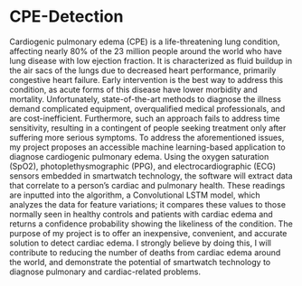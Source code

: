 # CPE-Detection
Cardiogenic pulmonary edema (CPE) is a life-threatening lung condition, affecting nearly 80% of the 23 million people around the world who have lung disease with low ejection fraction. It is characterized as fluid buildup in the air sacs of the lungs due to decreased heart performance, primarily congestive heart failure. Early intervention is the best way to address this condition, as acute forms of this disease have lower morbidity and mortality. Unfortunately, state-of-the-art methods to diagnose the illness demand complicated equipment, overqualified medical professionals, and are cost-inefficient. Furthermore, such an approach fails to address time sensitivity, resulting in a contingent of people seeking treatment only after suffering more serious symptoms. To address the aforementioned issues, my project proposes an accessible machine learning-based application to diagnose cardiogenic pulmonary edema. Using the oxygen saturation (SpO2), photoplethysmographic (PPG), and electrocardiographic (ECG) sensors embedded in smartwatch technology, the software will extract data that correlate to a person’s cardiac and pulmonary health. These readings are inputted into the algorithm, a Convolutional LSTM model, which analyzes the data for feature variations; it compares these values to those normally seen in healthy controls and patients with cardiac edema and returns a confidence probability showing the likeliness of the condition. The purpose of my project is to offer an inexpensive, convenient, and accurate solution to detect cardiac edema. I strongly believe by doing this, I will contribute to reducing the number of deaths from cardiac edema around the world, and demonstrate the potential of smartwatch technology to diagnose pulmonary and cardiac-related problems. 
